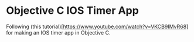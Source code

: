 # Objective C IOS Timer App
Following (this tutorial)[https://www.youtube.com/watch?v=VKCB9IMvR68] for making an IOS timer app in Objective C.
